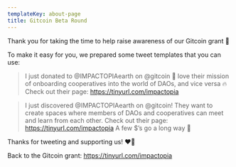 ```yaml
---
templateKey: about-page
title: Gitcoin Beta Round
---
```

Thank you for taking the time to help raise awareness of our Gitcoin grant 💚

To make it easy for you, we prepared some tweet templates that you can use:

> I just donated to @IMPACTOPIAearth on @gitcoin 🌱 love their mission of onboarding cooperatives into the world of DAOs, and vice versa 🔥 Check out their page: https://tinyurl.com/impactopia

> I just discovered @IMPACTOPIAearth on @gitcoin! They want to create spaces where members of DAOs and cooperatives can meet and learn from each other. Check out their page: https://tinyurl.com/impactopia A few $’s go a long way 💚

Thanks for tweeting and supporting us! ❤️‍🔥

Back to the Gitcoin grant: https://tinyurl.com/impactopia